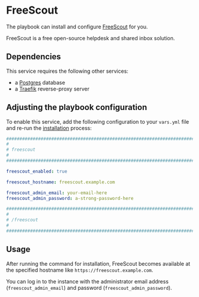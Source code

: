 <!--
SPDX-FileCopyrightText: 2024 Nikita Chernyi

SPDX-License-Identifier: AGPL-3.0-or-later
-->

# FreeScout

The playbook can install and configure [FreeScout](https://freescout.net/) for you.

FreeScout is a free open-source helpdesk and shared inbox solution.

## Dependencies

This service requires the following other services:

- a [Postgres](postgres.md) database
- a [Traefik](traefik.md) reverse-proxy server

## Adjusting the playbook configuration

To enable this service, add the following configuration to your `vars.yml` file and re-run the [installation](../installing.md) process:

```yaml
########################################################################
#                                                                      #
# freescout                                                            #
#                                                                      #
########################################################################

freescout_enabled: true

freescout_hostname: freescout.example.com

freescout_admin_email: your-email-here
freescout_admin_password: a-strong-password-here

########################################################################
#                                                                      #
# /freescout                                                           #
#                                                                      #
########################################################################
```

## Usage

After running the command for installation, FreeScout becomes available at the specified hostname like `https://freescout.example.com`.

You can log in to the instance with the administrator email address (`freescout_admin_email`) and password (`freescout_admin_password`).
